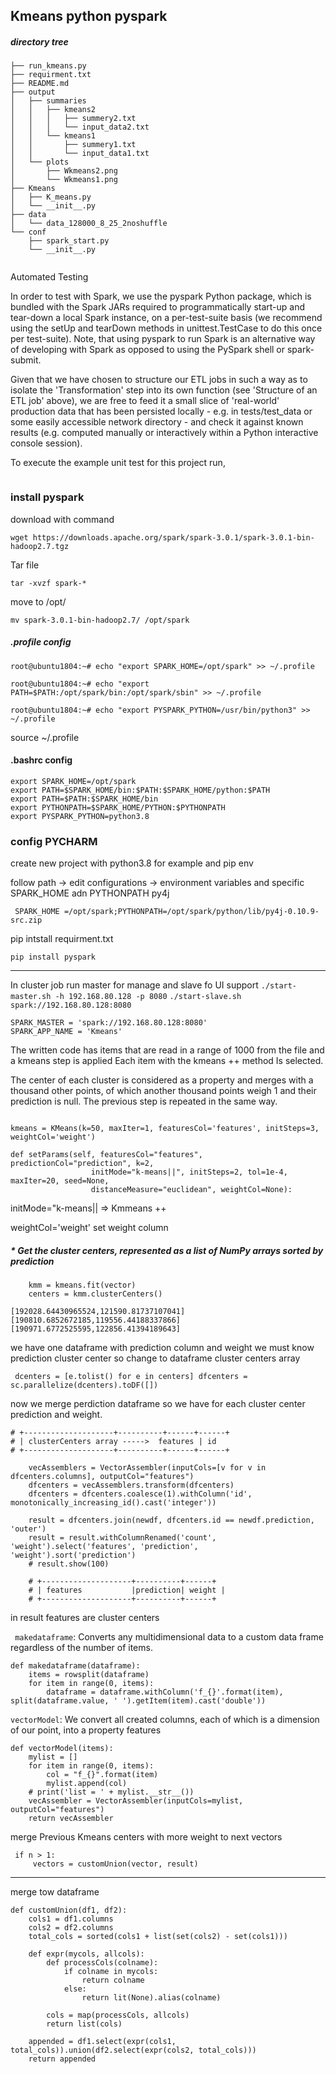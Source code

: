 
## Kmeans python pyspark 
##### directory tree

```
├── run_kmeans.py
├── requirment.txt
├── README.md
├── output
│   ├── summaries
│   │   ├── kmeans2
│   │   │   ├── summery2.txt
│   │   │   └── input_data2.txt
│   │   └── kmeans1
│   │       ├── summery1.txt
│   │       └── input_data1.txt
│   └── plots
│       ├── Wkmeans2.png
│       └── Wkmeans1.png
├── Kmeans
│   ├── K_means.py
│   └── __init__.py
├── data
│   └── data_128000_8_25_2noshuffle
└── conf
    ├── spark_start.py
    └── __init__.py
       
```

Automated Testing

In order to test with Spark, we use the pyspark Python package, which is bundled with the Spark JARs required to programmatically start-up and tear-down a local Spark instance, on a per-test-suite basis (we recommend using the setUp and tearDown methods in unittest.TestCase to do this once per test-suite). Note, that using pyspark to run Spark is an alternative way of developing with Spark as opposed to using the PySpark shell or spark-submit.

Given that we have chosen to structure our ETL jobs in such a way as to isolate the 'Transformation' step into its own function (see 'Structure of an ETL job' above), we are free to feed it a small slice of 'real-world' production data that has been persisted locally - e.g. in tests/test_data or some easily accessible network directory - and check it against known results (e.g. computed manually or interactively within a Python interactive console session).

To execute the example unit test for this project run,

```pipenv run python -m unittest tests/test_*.py
```

### install pyspark

download with command
```
wget https://downloads.apache.org/spark/spark-3.0.1/spark-3.0.1-bin-hadoop2.7.tgz
```
Tar file
```
tar -xvzf spark-*
```
move to /opt/
```
mv spark-3.0.1-bin-hadoop2.7/ /opt/spark
```
##### .profile config
```
root@ubuntu1804:~# echo "export SPARK_HOME=/opt/spark" >> ~/.profile

root@ubuntu1804:~# echo "export PATH=$PATH:/opt/spark/bin:/opt/spark/sbin" >> ~/.profile

root@ubuntu1804:~# echo "export PYSPARK_PYTHON=/usr/bin/python3" >> ~/.profile

```

source ~/.profile

#### .bashrc config
```
export SPARK_HOME=/opt/spark
export PATH=$SPARK_HOME/bin:$PATH:$SPARK_HOME/python:$PATH
export PATH=$PATH:$SPARK_HOME/bin
export PYTHONPATH=$SPARK_HOME/PYTHON:$PYTHONPATH
export PYSPARK_PYTHON=python3.8

```
### config PYCHARM

create new project with python3.8 for example and pip env

follow path
 -> edit configurations -> environment variables and specific SPARK_HOME adn PYTHONPATH py4j
```
 SPARK_HOME =/opt/spark;PYTHONPATH=/opt/spark/python/lib/py4j-0.10.9-src.zip
```

pip intstall requirment.txt

```pip install pyspark```
____
In cluster job run master for manage  and slave fo UI support
`./start-master.sh -h 192.168.80.128 -p 8080`
`./start-slave.sh spark://192.168.80.128:8080`

````
SPARK_MASTER = 'spark://192.168.80.128:8080'
SPARK_APP_NAME = 'Kmeans'

````

The written code has items that are read in a range of 1000 from the file and a kmeans step is applied
Each item with the kmeans ++ method
Is selected.

The center of each cluster is considered as a property and merges with a thousand other points, of which another thousand points weigh 1 and their prediction is null.
The previous step is repeated in the same way.

```from pyspark.ml.clustering import KMeans

kmeans = KMeans(k=50, maxIter=1, featuresCol='features', initSteps=3, weightCol='weight')

def setParams(self, featuresCol="features", predictionCol="prediction", k=2,
                  initMode="k-means||", initSteps=2, tol=1e-4, maxIter=20, seed=None,
                  distanceMeasure="euclidean", weightCol=None):
```
                  
                              
initMode="k-means|| => Kmmeans ++ 
 
weightCol='weight' set weight column

##### * Get the cluster centers, represented as a list of NumPy arrays sorted by prediction

```
    kmm = kmeans.fit(vector)
    centers = kmm.clusterCenters()
    
[192028.64430965524,121590.81737107041]
[190810.6852672185,119556.44188337866]
[190971.6772525595,122856.41394189643]

 ```
we have one dataframe with prediction column and weight 
we must know prediction cluster center so change to dataframe cluster centers array

` dcenters = [e.tolist() for e in centers]
    dfcenters = sc.parallelize(dcenters).toDF([])`
    
    
now we merge perdiction dataframe so we have for each cluster center prediction and weight.

    # +--------------------+----------+------+------+
    # | clusterCenters array ----->  features | id
    # +--------------------+----------+------+------+
    
```
    vecAssemblers = VectorAssembler(inputCols=[v for v in dfcenters.columns], outputCol="features")
    dfcenters = vecAssemblers.transform(dfcenters)
    dfcenters = dfcenters.coalesce(1).withColumn('id', monotonically_increasing_id().cast('integer'))

    result = dfcenters.join(newdf, dfcenters.id == newdf.prediction, 'outer')
    result = result.withColumnRenamed('count', 'weight').select('features', 'prediction', 'weight').sort('prediction')
    # result.show(100)

    # +--------------------+----------+------+
    # | features           |prediction| weight |
    # +--------------------+----------+------+
```
in result features are cluster centers


` makedataframe`: Converts any multidimensional data to a custom data frame regardless of the number of items.

```
def makedataframe(dataframe):
    items = rowsplit(dataframe)
    for item in range(0, items):
        dataframe = dataframe.withColumn('f_{}'.format(item), split(dataframe.value, ' ').getItem(item).cast('double'))

```   
`vectorModel`:
We convert all created columns, each of which is a dimension of our point, into a property features
```
def vectorModel(items):
    mylist = []
    for item in range(0, items):
        col = "f_{}".format(item)
        mylist.append(col)
    # print('list = ' + mylist.__str__())
    vecAssembler = VectorAssembler(inputCols=mylist, outputCol="features")
    return vecAssembler
```   

merge Previous  Kmeans centers with more weight to next vectors

```
 if n > 1:
     vectors = customUnion(vector, result)

```
-------
merge tow dataframe 
```
def customUnion(df1, df2):
    cols1 = df1.columns
    cols2 = df2.columns
    total_cols = sorted(cols1 + list(set(cols2) - set(cols1)))

    def expr(mycols, allcols):
        def processCols(colname):
            if colname in mycols:
                return colname
            else:
                return lit(None).alias(colname)

        cols = map(processCols, allcols)
        return list(cols)

    appended = df1.select(expr(cols1, total_cols)).union(df2.select(expr(cols2, total_cols)))
    return appended
```